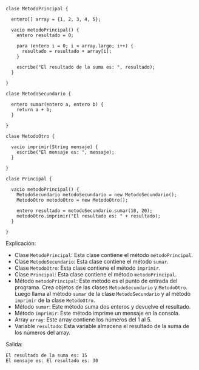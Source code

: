 ```cool
clase MetodoPrincipal {

  entero[] array = {1, 2, 3, 4, 5};

  vacio metodoPrincipal() {
    entero resultado = 0;

    para (entero i = 0; i < array.largo; i++) {
      resultado = resultado + array[i];
    }

    escribe("El resultado de la suma es: ", resultado);
  }

}

clase MetodoSecundario {

  entero sumar(entero a, entero b) {
    return a + b;
  }

}

clase MetodoOtro {

  vacio imprimir(String mensaje) {
    escribe("El mensaje es: ", mensaje);
  }

}

clase Principal {

  vacio metodoPrincipal() {
    MetodoSecundario metodoSecundario = new MetodoSecundario();
    MetodoOtro metodoOtro = new MetodoOtro();

    entero resultado = metodoSecundario.sumar(10, 20);
    metodoOtro.imprimir("El resultado es: " + resultado);
  }

}
```

Explicación:

* Clase `MetodoPrincipal`: Esta clase contiene el método `metodoPrincipal`.
* Clase `MetodoSecundario`: Esta clase contiene el método `sumar`.
* Clase `MetodoOtro`: Esta clase contiene el método `imprimir`.
* Clase `Principal`: Esta clase contiene el método `metodoPrincipal`.
* Método `metodoPrincipal`: Este método es el punto de entrada del programa. Crea objetos de las clases `MetodoSecundario` y `MetodoOtro`. Luego llama al método `sumar` de la clase `MetodoSecundario` y al método `imprimir` de la clase `MetodoOtro`.
* Método `sumar`: Este método suma dos enteros y devuelve el resultado.
* Método `imprimir`: Este método imprime un mensaje en la consola.
* Array `array`: Este array contiene los números del 1 al 5.
* Variable `resultado`: Esta variable almacena el resultado de la suma de los números del array.

Salida:

```
El resultado de la suma es: 15
El mensaje es: El resultado es: 30
```